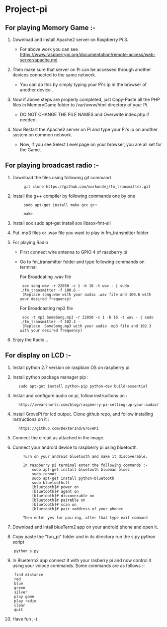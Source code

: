 # Project-pi

## For playing Memory Game :-
	
1. Download and install Apache2 server on Raspberry Pi 3.
   - For above work you can see https://www.raspberrypi.org/documentation/remote-access/web-server/apache.md

2. Then make sure that server on Pi can be accessed through another devices connected to the same network.
	 - You can do this by simply typing your Pi's ip in the browser of another device .
		
3. Now if above steps are properly completed, just Copy-Paste all the PHP files in MemoryGame folder to /var/www/html directory of your Pi.
	 - DO NOT CHANGE THE FILE NAMES and Overwrite index.php if needed.
		
4. Now Restart the Apache2 server on Pi and type your Pi's ip on another system on common network.
	 - Now, if you see Select Level page on your browser, you are all set for the Game.





## For playing broadcast radio :-
	
1. Download the files using following git command

			git clone https://github.com/markondej/fm_transmitter.git 

2. Install the g++ compiler by following commands one by one

			sudo apt-get install make gcc g++

			make

3. Install sox 
			sudo apt-get install sox libsox-fmt-all

4. Put .mp3 files or .wav file you want to play in fm_transmitter folder

5. For playing Radio

	 - First connect wire antenna to GPIO 4 of raspberry pi

	 - Go to fm_transmitter folder and type following commands on terminal

		For Broadcating .wav file

			sox song.wav -r 22050 -c 1 -b 16 -t wav - | sudo ./fm_transmitter -f 100.6 -
			(Replace song.wav with your audio .wav file and 100.6 with your desired frequency)

		For Broadcasting mp3 file

			sox -t mp3 SomeSong.mp3 -r 22050 -c 1 -b 16 -t wav - | sudo ./fm_transmitter -f 102.3 -
			(Replace  SomeSong.mp3 with your audio .mp3 file and 102.3 with your desired frequency)

6. Enjoy the Radio...



## For display on LCD :-

1. Install python 2.7 version on raspbian OS on raspberry pi.

2. Install python package manager pip :
```
      sudo apt-get install python-pip python-dev build-essential
```
3. Install and configure audio on pi, follow instructions on :
```
      http://iwearshorts.com/blog/raspberry-pi-setting-up-your-audio/
```
4. Install GrovePi for lcd output. Clone github repo, and follow installing instructions on it :
```
      https://github.com/DexterInd/GrovePi
```
5. Connect the circuit as attached in the image.

6. Connect your android device to raspberry pi using bluetooth.
```
		Turn on your android bluetooth and make it discoverable.
    
		In raspberry pi terminal enter the following commands :-
			sudo apt-get install bluetooth blueman bluez
			sudo reboot
			sudo apt-get install python-bluetooth
			sudo bluetoothctl
			[bluetooth]# power on
			[bluetooth]# agent on
			[bluetooth]# discoverable on
			[bluetooth]# pairable on
			[bluetooth]# scan on
			[bluetooth]# pair <address of your phone>
      
		Then enter yes for pairing, after that type exit command
```
		
7. Download and intall blueTerm2 app on your android phone and open it.

8. Copy paste the "fun_pi" folder and in its directory run the s.py python script
```
    python s.py
```
9. In Blueterm2 app connect it with your rasberry pi and now control it using your voioce commands. Some commands are as follows :-
```
    find distance
    red
    blue
    green
    silver
    play game
    play radio
    clear
    quit
```
10. Have fun ;-)
